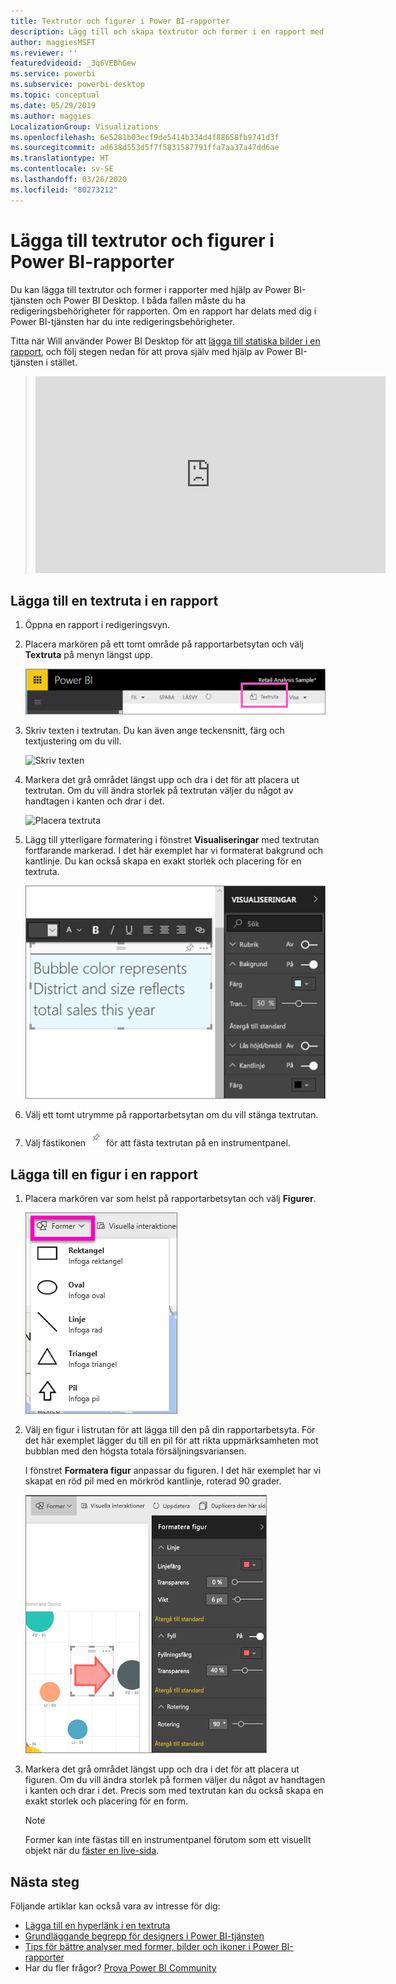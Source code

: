 ```yaml
---
title: Textrutor och figurer i Power BI-rapporter
description: Lägg till och skapa textrutor och former i en rapport med hjälp av Microsoft Power BI-tjänsten.
author: maggiesMSFT
ms.reviewer: ''
featuredvideoid: _3q6VEBhGew
ms.service: powerbi
ms.subservice: powerbi-desktop
ms.topic: conceptual
ms.date: 05/29/2019
ms.author: maggies
LocalizationGroup: Visualizations
ms.openlocfilehash: 6e5281b03ecf9de5414b334d4f88658fb9741d3f
ms.sourcegitcommit: ad638d553d5f7f5831587791ffa7aa37a47dd6ae
ms.translationtype: HT
ms.contentlocale: sv-SE
ms.lasthandoff: 03/26/2020
ms.locfileid: "80273212"
---
```

# <a name="add-text-boxes-and-shapes-to-power-bi-reports"></a>Lägga till textrutor och figurer i Power BI-rapporter
Du kan lägga till textrutor och former i rapporter med hjälp av Power BI-tjänsten och Power BI Desktop. I båda fallen måste du ha redigeringsbehörigheter för rapporten. Om en rapport har delats med dig i Power BI-tjänsten har du inte redigeringsbehörigheter. 

Titta när Will använder Power BI Desktop för att [lägga till statiska bilder i en rapport](/learn/modules/visuals-in-power-bi/12-formatting), och följ stegen nedan för att prova själv med hjälp av Power BI-tjänsten i stället.
> 
> <iframe width="560" height="315" src="https://www.youtube.com/embed/_3q6VEBhGew" frameborder="0" allowfullscreen></iframe>
> 

## <a name="add-a-text-box-to-a-report"></a>Lägga till en textruta i en rapport
1. Öppna en rapport i redigeringsvyn.

2. Placera markören på ett tomt område på rapportarbetsytan och välj **Textruta** på menyn längst upp.
   
   ![Välja textruta](media/power-bi-reports-add-text-and-shapes/pbi_textbox.png)
3. Skriv texten i textrutan. Du kan även ange teckensnitt, färg och textjustering om du vill. 
   
   ![Skriv texten](media/power-bi-reports-add-text-and-shapes/pbi_textbox2new.png)
4. Markera det grå området längst upp och dra i det för att placera ut textrutan. Om du vill ändra storlek på textrutan väljer du något av handtagen i kanten och drar i det. 
   
   ![Placera textruta](media/power-bi-reports-add-text-and-shapes/textboxsmaller.gif)

5. Lägg till ytterligare formatering i fönstret **Visualiseringar** med textrutan fortfarande markerad. I det här exemplet har vi formaterat bakgrund och kantlinje. Du kan också skapa en exakt storlek och placering för en textruta.  

   ![Formatering av textruta](media/power-bi-reports-add-text-and-shapes/power-bi-borders.png)

6. Välj ett tomt utrymme på rapportarbetsytan om du vill stänga textrutan. 

7. Välj fästikonen  ![Fästikon](media/power-bi-reports-add-text-and-shapes/pbi_pintile.png) för att fästa textrutan på en instrumentpanel. 

## <a name="add-a-shape-to-a-report"></a>Lägga till en figur i en rapport
1. Placera markören var som helst på rapportarbetsytan och välj **Figurer**.
   
   ![Välja former](media/power-bi-reports-add-text-and-shapes/power-bi-shapes.png)
2. Välj en figur i listrutan för att lägga till den på din rapportarbetsyta. För det här exemplet lägger du till en pil för att rikta uppmärksamheten mot bubblan med den högsta totala försäljningsvariansen. 
   
   I fönstret **Formatera figur** anpassar du figuren. I det här exemplet har vi skapat en röd pil med en mörkröd kantlinje, roterad 90 grader.
   
   ![Anpassa form](media/power-bi-reports-add-text-and-shapes/power-bi-arrrow.png)
3. Markera det grå området längst upp och dra i det för att placera ut figuren. Om du vill ändra storlek på formen väljer du något av handtagen i kanten och drar i det. Precis som med textrutan kan du också skapa en exakt storlek och placering för en form.

   > [!NOTE]
   > Former kan inte fästas till en instrumentpanel förutom som ett visuellt objekt när du [fäster en live-sida](service-dashboard-pin-live-tile-from-report.md). 
   > 
   > 

## <a name="next-steps"></a>Nästa steg

Följande artiklar kan också vara av intresse för dig:

* [Lägga till en hyperlänk i en textruta](service-add-hyperlink-to-text-box.md)
* [Grundläggande begrepp för designers i Power BI-tjänsten](service-basic-concepts.md)
* [Tips för bättre analyser med former, bilder och ikoner i Power BI-rapporter](guidance/report-tips-shapes-images-icons.md)
* Har du fler frågor? [Prova Power BI Community](https://community.powerbi.com/)
